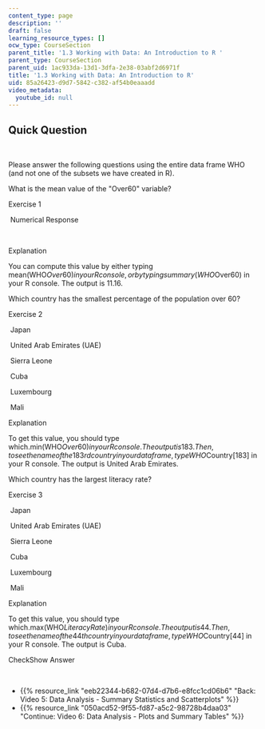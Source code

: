 ```yaml
---
content_type: page
description: ''
draft: false
learning_resource_types: []
ocw_type: CourseSection
parent_title: '1.3 Working with Data: An Introduction to R '
parent_type: CourseSection
parent_uid: 1ac933da-13d1-3dfa-2e38-03abf2d6971f
title: '1.3 Working with Data: An Introduction to R'
uid: 85a26423-d9d7-5842-c382-af54b0eaaadd
video_metadata:
  youtube_id: null
---
```

## Quick Question

 

Please answer the following questions using the entire data frame WHO (and not one of the subsets we have created in R).

What is the mean value of the "Over60" variable?

Exercise 1

 Numerical Response 

 

Explanation

You can compute this value by either typing mean(WHO$Over60) in your R console, or by typing summary(WHO$Over60) in your R console. The output is 11.16.

Which country has the smallest percentage of the population over 60?

Exercise 2

 Japan 

 United Arab Emirates (UAE) 

 Sierra Leone 

 Cuba 

 Luxembourg 

 Mali 

Explanation

To get this value, you should type which.min(WHO$Over60) in your R console. The output is 183. Then, to see the name of the 183rd country in your data frame, type WHO$Country\[183\] in your R console. The output is United Arab Emirates.

Which country has the largest literacy rate?

Exercise 3

 Japan 

 United Arab Emirates (UAE) 

 Sierra Leone 

 Cuba 

 Luxembourg 

 Mali 

Explanation

To get this value, you should type which.max(WHO$LiteracyRate) in your R console. The output is 44. Then, to see the name of the 44th country in your data frame, type WHO$Country\[44\] in your R console. The output is Cuba.

CheckShow Answer

 

- {{% resource_link "eeb22344-b682-07d4-d7b6-e8fcc1cd06b6" "Back: Video 5: Data Analysis - Summary Statistics and Scatterplots" %}}
- {{% resource_link "050acd52-9f55-fd87-a5c2-98728b4daa03" "Continue: Video 6: Data Analysis - Plots and Summary Tables" %}}